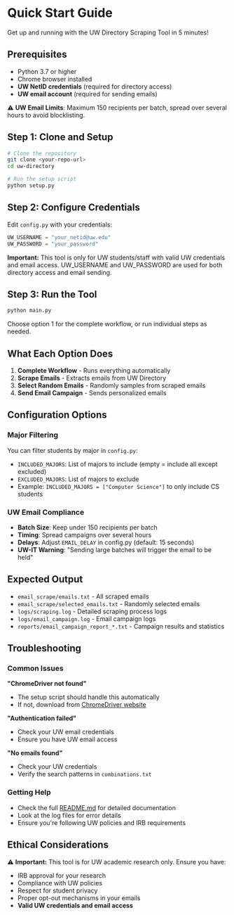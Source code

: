 # Quick Start Guide

Get up and running with the UW Directory Scraping Tool in 5 minutes!

## Prerequisites

- Python 3.7 or higher
- Chrome browser installed
- **UW NetID credentials** (required for directory access)
- **UW email account** (required for sending emails)

⚠️ **UW Email Limits**: Maximum 150 recipients per batch, spread over several hours to avoid blocklisting.

## Step 1: Clone and Setup

```bash
# Clone the repository
git clone <your-repo-url>
cd uw-directory

# Run the setup script
python setup.py
```

## Step 2: Configure Credentials

Edit `config.py` with your credentials:

```python
UW_USERNAME = "your_netid@uw.edu"
UW_PASSWORD = "your_password"
```

**Important:** This tool is only for UW students/staff with valid UW credentials and email access. UW_USERNAME and UW_PASSWORD are used for both directory access and email sending.

## Step 3: Run the Tool

```bash
python main.py
```

Choose option 1 for the complete workflow, or run individual steps as needed.

## What Each Option Does

1. **Complete Workflow** - Runs everything automatically
2. **Scrape Emails** - Extracts emails from UW Directory
3. **Select Random Emails** - Randomly samples from scraped emails
4. **Send Email Campaign** - Sends personalized emails

## Configuration Options

### Major Filtering
You can filter students by major in `config.py`:
- `INCLUDED_MAJORS`: List of majors to include (empty = include all except excluded)
- `EXCLUDED_MAJORS`: List of majors to exclude
- Example: `INCLUDED_MAJORS = ["Computer Science"]` to only include CS students

### UW Email Compliance
- **Batch Size**: Keep under 150 recipients per batch
- **Timing**: Spread campaigns over several hours
- **Delays**: Adjust `EMAIL_DELAY` in config.py (default: 15 seconds)
- **UW-IT Warning**: "Sending large batches will trigger the email to be held"

## Expected Output

- `email_scrape/emails.txt` - All scraped emails
- `email_scrape/selected_emails.txt` - Randomly selected emails
- `logs/scraping.log` - Detailed scraping process logs
- `logs/email_campaign.log` - Email campaign logs
- `reports/email_campaign_report_*.txt` - Campaign results and statistics

## Troubleshooting

### Common Issues

**"ChromeDriver not found"**
- The setup script should handle this automatically
- If not, download from [ChromeDriver website](https://chromedriver.chromium.org/)

**"Authentication failed"**
- Check your UW email credentials
- Ensure you have UW email access

**"No emails found"**
- Check your UW credentials
- Verify the search patterns in `combinations.txt`

### Getting Help

- Check the full [README.md](README.md) for detailed documentation
- Look at the log files for error details
- Ensure you're following UW policies and IRB requirements

## Ethical Considerations

⚠️ **Important:** This tool is for UW academic research only. Ensure you have:
- IRB approval for your research
- Compliance with UW policies
- Respect for student privacy
- Proper opt-out mechanisms in your emails
- **Valid UW credentials and email access**